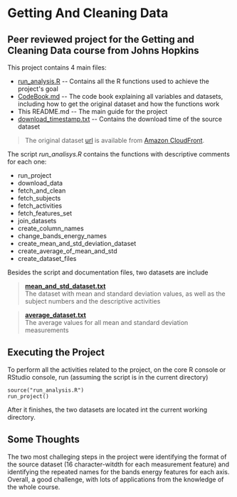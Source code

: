 # Getting And Cleaning Data
## Peer reviewed project for the Getting and Cleaning Data course from Johns Hopkins

This project contains 4 main files:

- [run_analysis.R](https://github.com/guscastles/getting-and-cleaning-data/blob/master/run_analysis.R) -- Contains all the R functions used to achieve the project's goal
- [CodeBook.md](https://github.com/guscastles/getting-and-cleaning-data/blob/master/CodeBook.md) -- The code book explaining all variables and datasets, including how to get the original dataset and how the functions work
- This README.md -- The main guide for the project
- [download_timestamp.txt](https://github.com/guscastles/getting-and-cleaning-data/blob/master/download_timestamp.txt) -- Contains the download time of the source dataset

> The original dataset [url](https://d396qusza40orc.cloudfront.net/getdata%2Fprojectfiles%2FUCI%20HAR%20Dataset.zip) is available from [Amazon CloudFront](https://aws.amazon.com/cloudfront/).

The script *run_analisys.R* contains the functions with descriptive comments for each one:

- run_project
- download_data
- fetch_and_clean
- fetch_subjects
- fetch_activities
- fetch_features_set
- join_datasets
- create_column_names
- change_bands_energy_names
- create_mean_and_std_deviation_dataset
- create_average_of_mean_and_std
- create_dataset_files

Besides the script and documentation files, two datasets are include

> **[mean_and_std_dataset.txt](https://github.com/guscastles/getting-and-cleaning-data/blob/master/mean_and_std_dataset.txt)**<br>
The dataset with mean and standard deviation values, as well as the subject numbers and the descriptive activities

> **[average_dataset.txt](https://github.com/guscastles/getting-and-cleaning-data/blob/master/average_dataset.txt)**<br>
The average values for all mean and standard deviation measurements

## Executing the Project

To perform all the activities related to the project, on the core R console or RStudio console, run (assuming the script is in the current directory)
```
source("run_analysis.R")
run_project()
```
After it finishes, the two datasets are located int the current working directory.

## Some Thoughts

The two most challeging steps in the project were identifying the format of the source dataset (16 character-witdth for each measurement feature) and identifying the repeated names for the bands energy features for each axis. Overall, a good challenge, with lots of applications from the knowledge of the whole course.
